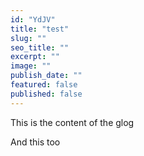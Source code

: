 ```yaml
---
id: "YdJV"
title: "test"
slug: ""
seo_title: ""
excerpt: ""
image: ""
publish_date: ""
featured: false
published: false
---
```


This is the content of the glog

And this too